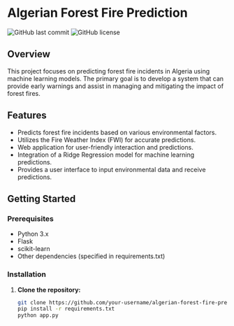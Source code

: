 # Algerian Forest Fire Prediction

![GitHub last commit](https://img.shields.io/github/last-commit/your-username/algerian-forest-fire-prediction)
![GitHub license](https://img.shields.io/github/license/your-username/algerian-forest-fire-prediction)

## Overview

This project focuses on predicting forest fire incidents in Algeria using machine learning models. The primary goal is to develop a system that can provide early warnings and assist in managing and mitigating the impact of forest fires.

## Features

- Predicts forest fire incidents based on various environmental factors.
- Utilizes the Fire Weather Index (FWI) for accurate predictions.
- Web application for user-friendly interaction and predictions.
- Integration of a Ridge Regression model for machine learning predictions.
- Provides a user interface to input environmental data and receive predictions.

## Getting Started

### Prerequisites

- Python 3.x
- Flask
- scikit-learn
- Other dependencies (specified in requirements.txt)

### Installation

1. **Clone the repository:**

   ```bash
   git clone https://github.com/your-username/algerian-forest-fire-prediction.git
   pip install -r requirements.txt
   python app.py

